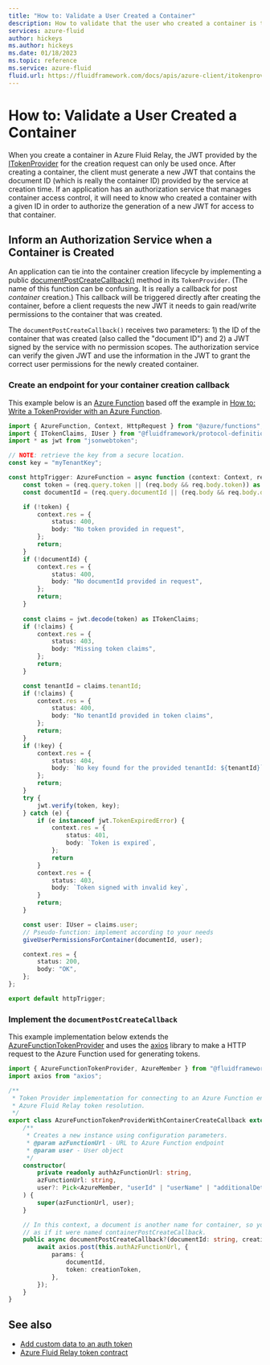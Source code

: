 ```yaml
---
title: "How to: Validate a User Created a Container"
description: How to validate that the user who created a container is the same user who is claiming to be accessing the container.
services: azure-fluid
author: hickeys
ms.author: hickeys
ms.date: 01/18/2023
ms.topic: reference
ms.service: azure-fluid
fluid.url: https://fluidframework.com/docs/apis/azure-client/itokenprovider/
---
```


# How to: Validate a User Created a Container

When you create a container in Azure Fluid Relay, the JWT provided by the [ITokenProvider](https://fluidframework.com/docs/apis/azure-client/itokenprovider-interface) for the creation request can only be used once. After creating a container, the client must generate a new JWT that contains the document ID (which is really the container ID) provided by the service at creation time. If an application has an authorization service that manages container access control, it will need to know who created a container with a given ID in order to authorize the generation of a new JWT for access to that container.

## Inform an Authorization Service when a Container is Created

An application can tie into the container creation lifecycle by implementing a public [documentPostCreateCallback()](https://fluidframework.com/docs/apis/azure-client/itokenprovider-interface#documentpostcreatecallback-methodsignature) method in its `TokenProvider`. (The name of this function can be confusing. It is really a callback for post *container* creation.) This callback will be triggered directly after creating the container, before a client requests the new JWT it needs to gain read/write permissions to the container that was created.

The `documentPostCreateCallback()` receives two parameters: 1) the ID of the container that was created (also called the "document ID") and 2) a JWT signed by the service with no permission scopes. The authorization service can verify the given JWT and use the information in the JWT to grant the correct user permissions for the newly created container.

### Create an endpoint for your container creation callback

This example below is an [Azure Function](../../azure-functions/functions-overview.md) based off the example in [How to: Write a TokenProvider with an Azure Function](azure-function-token-provider.md#create-an-endpoint-for-your-tokenprovider-using-azure-functions).

```typescript
import { AzureFunction, Context, HttpRequest } from "@azure/functions";
import { ITokenClaims, IUser } from "@fluidframework/protocol-definitions";
import * as jwt from "jsonwebtoken";

// NOTE: retrieve the key from a secure location.
const key = "myTenantKey";

const httpTrigger: AzureFunction = async function (context: Context, req: HttpRequest): Promise<void> {
    const token = (req.query.token || (req.body && req.body.token)) as string;
    const documentId = (req.query.documentId || (req.body && req.body.documentId)) as string;

    if (!token) {
        context.res = {
            status: 400,
            body: "No token provided in request",
        };
        return;
    }
    if (!documentId) {
        context.res = {
            status: 400,
            body: "No documentId provided in request",
        };
        return;
    }
    
    const claims = jwt.decode(token) as ITokenClaims;
    if (!claims) {
        context.res = {
            status: 403,
            body: "Missing token claims",
        };
        return;
    }

    const tenantId = claims.tenantId;
    if (!claims) {
        context.res = {
            status: 400,
            body: "No tenantId provided in token claims",
        };
        return;
    }
    if (!key) {
        context.res = {
            status: 404,
            body: `No key found for the provided tenantId: ${tenantId}`,
        };
        return;
    }
    try {
        jwt.verify(token, key);
    } catch (e) {
        if (e instanceof jwt.TokenExpiredError) {
            context.res = {
                status: 401,
                body: `Token is expired`,
            };
            return
        }
        context.res = {
            status: 403,
            body: `Token signed with invalid key`,
        }
        return;
    }

    const user: IUser = claims.user;
    // Pseudo-function: implement according to your needs
    giveUserPermissionsForContainer(documentId, user);

    context.res = {
        status: 200,
        body: "OK",
    };
};

export default httpTrigger;
```

### Implement the `documentPostCreateCallback`

This example implementation below extends the [AzureFunctionTokenProvider](https://fluidframework.com/docs/apis/azure-client/azurefunctiontokenprovider-class) and uses the [axios](https://www.npmjs.com/package/axios) library to make a HTTP request to the Azure Function used for generating tokens.

```typescript
import { AzureFunctionTokenProvider, AzureMember } from "@fluidframework/azure-client";
import axios from "axios";

/**
 * Token Provider implementation for connecting to an Azure Function endpoint for
 * Azure Fluid Relay token resolution.
 */
export class AzureFunctionTokenProviderWithContainerCreateCallback extends AzureFunctionTokenProvider {
    /**
     * Creates a new instance using configuration parameters.
     * @param azFunctionUrl - URL to Azure Function endpoint
     * @param user - User object
     */
    constructor(
        private readonly authAzFunctionUrl: string,
        azFunctionUrl: string,
        user?: Pick<AzureMember, "userId" | "userName" | "additionalDetails">,
    ) {
        super(azFunctionUrl, user);
    }

    // In this context, a document is another name for container, so you can think of this function
    // as if it were named containerPostCreateCallback.
    public async documentPostCreateCallback?(documentId: string, creationToken: string): Promise<void> {
        await axios.post(this.authAzFunctionUrl, {
            params: {
                documentId,
                token: creationToken,
            },
        });
    }
}
```

## See also

- [Add custom data to an auth token](connect-fluid-azure-service.md#adding-custom-data-to-tokens)
- [Azure Fluid Relay token contract](fluid-json-web-token.md)
